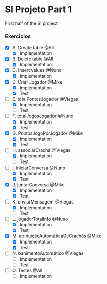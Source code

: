 # SI Projeto Part 1
First half of the SI project

### Exercicios
- [X] A. Create table @All  
  - [X] Implementation
- [X] B. Delete table @All  
  - [X] Implementation
- [X] C. Insert values @Nuno  
  - [X] Implementation
- [X] D. Criar Jogador @Mike  
  - [X] Implementation
  - [X] Test
- [ ] E. totalPontosJogador @Viegas  
  - [X] Implementation
  - [ ] Test
- [ ] F. totalJogosJogador @Nuno  
  - [X] Implementation
  - [X] Test
- [X] G. PontosJogoPorJogador @Mike  
  - [X] Implementation
  - [X] Test
- [ ] H. associarCrachá @Viegas  
  - [X] Implementation
  - [ ] Test
- [ ] I. iniciarConversa @Nuno  
  - [X] Implementation
  - [X] Test
- [X] J. juntarConversa @Mike  
  - [X] Implementation
  - [X] Test
- [ ] K. enviarMensagem @Viegas  
  - [X] Implementation
  - [ ] Test
- [ ] L. jogadorTotalInfo @Nuno  
  - [X] Implementation
  - [X] Test
- [X] M. atribuiçãoAutomáticaDeCrachás @Mike  
  - [X] Implementation
  - [X] Test
- [ ] N. banimentoAutomático @Viegas  
  - [ ] Implementation
  - [ ] Test
- [ ] O. Testes @All
  - [ ] Implementation
